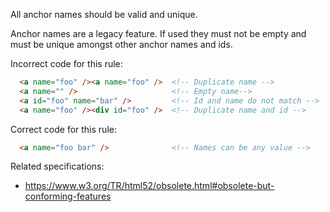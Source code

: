All anchor names should be valid and unique.

Anchor names are a legacy feature.  If used they must not be empty and must be unique amongst
other anchor names and ids.

Incorrect code for this rule:
```html
  <a name="foo" /><a name="foo" />  <!-- Duplicate name -->
  <a name="" />                     <!-- Empty name-->
  <a id="foo" name="bar" />         <!-- Id and name do not match -->
  <a name="foo" /><div id="foo" />  <!-- Duplicate name and id -->
```

Correct code for this rule:
```html
  <a name="foo bar" />              <!-- Names can be any value -->
```

Related specifications:

* https://www.w3.org/TR/html52/obsolete.html#obsolete-but-conforming-features
